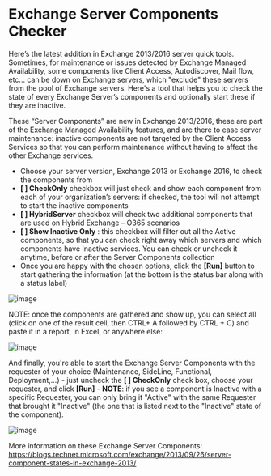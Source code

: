 # Exchange Server Components Checker

Here’s the latest addition in Exchange 2013/2016 server quick tools. 
Sometimes, for maintenance or issues detected by Exchange Managed Availability, some components 
like Client Access, Autodiscover, Mail flow, etc... can be down on Exchange servers, which "exclude"
these servers from the pool of Exchange servers.
Here's a tool that helps you to check the state of every Exchange Server’s components and optionally start these if they are inactive.

These “Server Components” are new in Exchange 2013/2016, these are part of the Exchange Managed Availability features, and are there to ease server maintenance: inactive components are not targeted by the Client Access Services so that you can perform maintenance without having to affect the other Exchange services.



-	Choose your server version, Exchange 2013 or Exchange 2016, to check the components from
-	**[  ] CheckOnly** checkbox will just check and show each component from each of your organization’s servers: if checked, the tool will not attempt to start the inactive components
-	**[  ] HybridServer** checkbox will check two additional components that are used on Hybrid Exchange – O365 scenarios
-	**[  ] Show Inactive Only** : this checkbox will filter out all the Active components, so that you can check right away which servers and which components have Inactive services. You can check or uncheck it anytime, before or after the Server Components collection
-	Once you are happy with the chosen options, click the **[Run]** button to start gathering the information (at the bottom is the status bar along with a status label)

![image](https://user-images.githubusercontent.com/33433229/198128768-50ec47d0-0eac-4f86-8236-ad5c6d6761ef.png)
 

NOTE: once the components are gathered and show up, you can select all (click on one of the result cell, then CTRL+ A followed by CTRL + C) and paste it in a report, in Excel, or anywhere else:
 
![image](https://user-images.githubusercontent.com/33433229/198129402-1dd9a1f9-e983-437d-898e-460069d079fa.png)

And finally, you're able to start the Exchange Server Components with the requester of your choice (Maintenance, SideLine, Functional, Deployment,...) - just uncheck the **[ ] CheckOnly** check box, choose your requester, and click **[Run]** - **NOTE**: if you see a component is Inactive with a specific Requester, you can only bring it "Active" with the same Requester that brought it "Inactive" (the one that is listed next to the "Inactive" state of the component).

![image](https://user-images.githubusercontent.com/33433229/198129910-98513430-8071-4978-97c4-745befd30177.png)

More information on these Exchange Server Components:
https://blogs.technet.microsoft.com/exchange/2013/09/26/server-component-states-in-exchange-2013/
